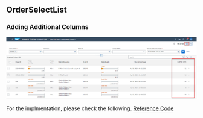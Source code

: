 ## OrderSelectList 

### Adding Additional Columns 
![](../docs/assets/coreplugin-extensions/OrderSelectList_AdditionalColumn_DataFromAPI.jpg)

For the implmentation, please check the following.
[Reference Code](plugins/webapp/orderListExtensionProvider/CreateExtension.js)

